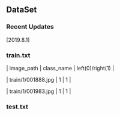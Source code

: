 ## DataSet
### Recent Updates
[2019.8.1]

### train.txt  
| image_path | class_name | left(0)/right(1) |

| train/1/001888.jpg | 1 | 1 |

| train/1/001983.jpg | 1 | 1 |

### test.txt
